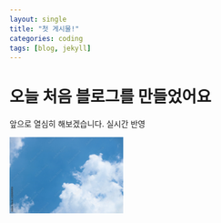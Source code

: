 ```yaml
---
layout: single
title: "첫 게시물!"
categories: coding
tags: [blog, jekyll]
---
```


# 오늘 처음 블로그를 만들었어요

앞으로 열심히 해보겠습니다.
실시간 반영

<img src="../assets/images/sky.jpg" alt="Sky Image" width="200">
